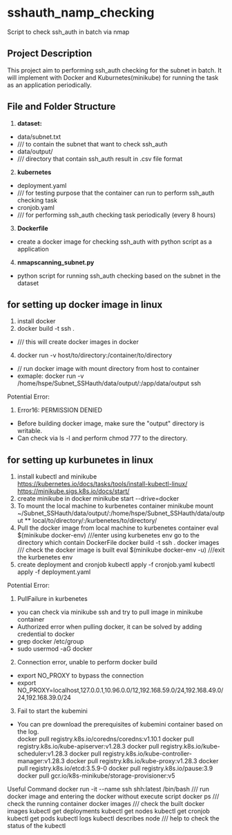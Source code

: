 # sshauth_namp_checking
Script to check ssh_auth in batch via nmap 

## Project Description
This project aim to performing ssh_auth checking for the subnet in batch. 
It will implement with Docker and Kuburnetes(minikube) for running the task as an application periodically. 

## File and Folder Structure

1. **dataset:**
- data/subnet.txt
- /// to contain the subnet that want to check ssh_auth 
- data/output/
- /// directory that contain ssh_auth result in .csv file format

2. **kubernetes**
- deployment.yaml 
- /// for testing purpose that the container can run to perform ssh_auth checking task
- cronjob.yaml
- /// for performing ssh_auth checking task periodically (every 8 hours)

3. **Dockerfile**
- create a docker image for checking ssh_auth with python script as a application

4. **nmapscanning_subnet.py**
- python script for running ssh_auth checking based on the subnet in the dataset


## for setting up docker image in linux
1. install docker
2. docker build -t ssh .
- /// this will create docker images in docker
4. docker run -v host/to/directory:/container/to/directory <docker image>
- // run docker image with mount directory from host to container
- exmaple: docker run -v /home/hspe/Subnet_SSHauth/data/output/:/app/data/output ssh

Potential Error: 
1. Error16: PERMISSION DENIED 
- Before building docker image, make sure the "output" directory is writable. 
- Can check via ls -l and perform chmod 777 to the directory. 


## for setting up kurbunetes in linux 
1. install kubectl and minikube
   https://kubernetes.io/docs/tasks/tools/install-kubectl-linux/
   https://minikube.sigs.k8s.io/docs/start/
2. create minikube in docker
   minikube start --drive=docker
3. To mount the local machine to kurbenetes container
   minikube mount ~/Subnet_SSHauth/data/output/:/home/hspe/Subnet_SSHauth/data/output
   ** local/to/directory/:/kurbenetes/to/directory/
4. Pull the docker image from local machine to kurbenetes container
   eval $(minikube docker-env) ///enter using kurbenetes env
   go to the directory which contain DockerFile
   docker build -t ssh .
   docker images
   /// check the docker image is built
   eval $(minikube docker-env -u)
   ///exit the kurbenetes env
6. create deployment and cronjob
   kubectl apply -f cronjob.yaml
   kubectl apply -f deployment.yaml

Potential Error: 
1. PullFailure in kurbenetes
- you can check via minikube ssh and try to pull image in minikube container
- Authorized error when pulling docker, it can be solved by adding credential to docker
- grep docker /etc/group 
- sudo usermod -aG docker <username>

2. Connection error, unable to perform docker build
- export NO_PROXY to bypass the connection
- export NO_PROXY=localhost,127.0.0.1,10.96.0.0/12,192.168.59.0/24,192.168.49.0/24,192.168.39.0/24

3. Fail to start the kubemini
- You can pre download the prerequisites of kubemini container based on the log.  
docker pull registry.k8s.io/coredns/coredns:v1.10.1
docker pull registry.k8s.io/kube-apiserver:v1.28.3
docker pull registry.k8s.io/kube-scheduler:v1.28.3
docker pull registry.k8s.io/kube-controller-manager:v1.28.3
docker pull registry.k8s.io/kube-proxy:v1.28.3
docker pull registry.k8s.io/etcd:3.5.9-0
docker pull registry.k8s.io/pause:3.9
docker pull gcr.io/k8s-minikube/storage-provisioner:v5

Useful Command
docker run -it --name ssh shh:latest /bin/bash
/// run docker image and entering the docker without execute script 
docker ps
/// check the running container
docker images
/// check the built docker images
kubectl get deployments
kubectl get nodes
kubectl get cronjob
kubectl get pods
kubectl logs <pod-name>
kubectl describes node <node-name>
/// help to check the status of the kubectl

